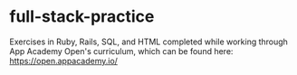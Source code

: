# full-stack-practice

Exercises in Ruby, Rails, SQL, and HTML completed while working through App Academy Open's curriculum, which can be found here: https://open.appacademy.io/

